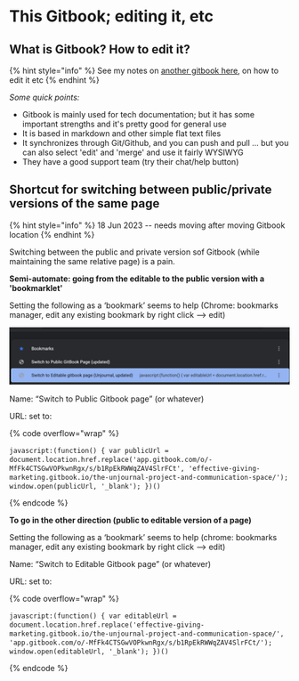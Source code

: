 # This Gitbook; editing it, etc

## What is Gitbook? How to edit it?

{% hint style="info" %}
See my notes on [another gitbook here](https://effective-giving-marketing.gitbook.io/untitled/appendix/how-this-gitbook-works), on how to edit it etc
{% endhint %}

_Some quick points:_

* Gitbook is mainly used for tech documentation; but it has some important strengths and it's pretty good for general use
* It is based in markdown and other simple flat text files
* It synchronizes through Git/Github, and you can push and pull ... but you can also select 'edit' and 'merge' and use it fairly WYSIWYG
* They have a good support team (try their chat/help button)

## Shortcut for switching between public/private versions of the same page

{% hint style="info" %}
18 Jun 2023 -- needs moving after moving Gitbook location
{% endhint %}

Switching between the public and private version sof Gitbook (while maintaining the same relative page) is a pain.

**Semi-automate: going from the editable to the public version with a 'bookmarklet'**

Setting the following as a ‘bookmark’ seems to help (Chrome: bookmarks manager, edit any existing bookmark by right click --> edit)

![](<../.gitbook/assets/image (4).png>)



Name: “Switch to Public Gitbook page” (or whatever)

URL: set to:

{% code overflow="wrap" %}
```
javascript:(function() { var publicUrl = document.location.href.replace('app.gitbook.com/o/-MfFk4CTSGwVOPkwnRgx/s/b1RpEkRWWqZAV4SlrFCt', 'effective-giving-marketing.gitbook.io/the-unjournal-project-and-communication-space/'); window.open(publicUrl, '_blank'); })()
```
{% endcode %}



**To go in the other direction (public to editable version of a page)**

Setting the following as a ‘bookmark’ seems to help (chrome: bookmarks manager, edit any existing bookmark by right click --> edit)

Name: “Switch to Editable Gitbook page” (or whatever)

URL: set to:

{% code overflow="wrap" %}
```
javascript:(function() { var editableUrl = document.location.href.replace('effective-giving-marketing.gitbook.io/the-unjournal-project-and-communication-space/', 'app.gitbook.com/o/-MfFk4CTSGwVOPkwnRgx/s/b1RpEkRWWqZAV4SlrFCt/'); window.open(editableUrl, '_blank'); })()
```
{% endcode %}
